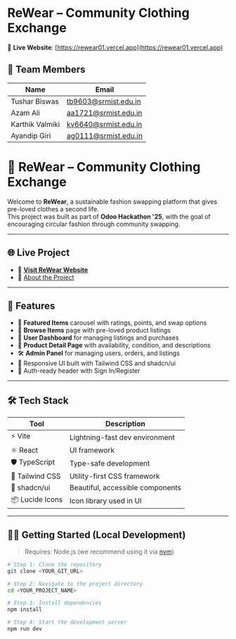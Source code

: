 # ReWear – Community Clothing Exchange 
🔗 **Live Website**: [https://rewear01.vercel.app](https://rewear01.vercel.app)
## 👥 Team Members

| Name               | Email                        |
|--------------------|------------------------------|
| Tushar Biswas      | tb9603@srmist.edu.in         |
| Azam Ali          | aa1721@srmist.edu.in         |
| Karthik Valmiki    | kv6640@srmist.edu.in         |
| Ayandip Giri       | ag0111@srmist.edu.in         |





# 👚 ReWear – Community Clothing Exchange

Welcome to **ReWear**, a sustainable fashion swapping platform that gives pre-loved clothes a second life.  
This project was built as part of **Odoo Hackathon '25**, with the goal of encouraging circular fashion through community swapping.

---

## 🌐 Live Project

- 🚀 [**Visit ReWear Website**](https://rewear01.vercel.app)
- 📄 [About the Project](https://rewear01.vercel.app/about)

---

## 🚀 Features

- 🌟 **Featured Items** carousel with ratings, points, and swap options  
- 🔎 **Browse Items** page with pre-loved product listings  
- 👤 **User Dashboard** for managing listings and purchases  
- 🧵 **Product Detail Page** with availability, condition, and descriptions  
- 🛠️ **Admin Panel** for managing users, orders, and listings  
- 📱 Responsive UI built with Tailwind CSS and shadcn/ui  
- 🔐 Auth-ready header with Sign In/Register  

---

## 🛠 Tech Stack

| Tool            | Description                       |
|-----------------|-----------------------------------|
| ⚡ Vite          | Lightning-fast dev environment    |
| ⚛️ React         | UI framework                      |
| 🛡 TypeScript    | Type-safe development             |
| 🎨 Tailwind CSS  | Utility-first CSS framework       |
| 🌱 shadcn/ui     | Beautiful, accessible components  |
| 📦 Lucide Icons | Icon library used in UI           |

---

## 🧑‍💻 Getting Started (Local Development)

> Requires: Node.js (we recommend using it via [nvm](https://github.com/nvm-sh/nvm))

```bash
# Step 1: Clone the repository
git clone <YOUR_GIT_URL>

# Step 2: Navigate to the project directory
cd <YOUR_PROJECT_NAME>

# Step 3: Install dependencies
npm install

# Step 4: Start the development server
npm run dev
